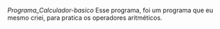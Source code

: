 *Programa_Calculador-basico*
 Esse programa, foi um programa que eu mesmo criei, para pratica os operadores aritméticos.
